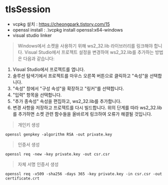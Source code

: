 # tlsSession

* vcpkg 설치 : https://cheongpark.tistory.com/15
* openssl install : .\vcpkg install openssl:x64-windows
* visual studio linker
  
> Windows에서 소켓을 사용하기 위해 ws2_32.lib 라이브러리를 링크해야 합니다.
> Visual Studio에서 프로젝트 설정을 변경하여 ws2_32.lib를 추가하는 방법은 다음과 같습니다:
1. Visual Studio에서 프로젝트를 엽니다.
2. 솔루션 탐색기에서 프로젝트를 마우스 오른쪽 버튼으로 클릭하고 "속성"을 선택합니다.
3. "속성" 창에서 "구성 속성"을 확장하고 "링커"를 선택합니다.
4. "입력" 항목을 선택합니다.
5. "추가 종속성" 속성을 편집하고, ws2_32.lib를 추가합니다.
6. 변경 사항을 저장하고 프로젝트를 다시 빌드합니다.
위의 단계를 따라 ws2_32.lib를 추가하면 소켓 관련 함수들을 올바르게 링크하여 오류가 해결될 것입니다.

> 개인키 생성
```
openssl genpkey -algorithm RSA -out private.key
```
> 인증서 생성
```
openssl req -new -key private.key -out csr.csr
```
> 자체 서명 인증서 생성
```
openssl req -x509 -sha256 -days 365 -key private.key -in csr.csr -out certificate.crt
```

